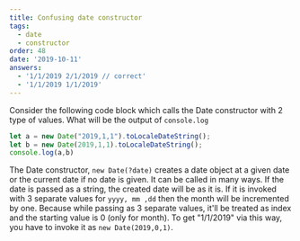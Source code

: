 ```yaml
---
title: Confusing date constructor 
tags:
  - date
  - constructor
order: 48
date: '2019-10-11'
answers:
  - '1/1/2019 2/1/2019 // correct'
  - '1/1/2019 1/1/2019'
---
```


Consider the following code block which calls the Date constructor with 2 type of values. What will be the output of `console.log`

```javascript
let a = new Date("2019,1,1").toLocaleDateString();
let b = new Date(2019,1,1).toLocaleDateString();
console.log(a,b)
```

<!-- explanation -->

The Date constructor, `new Date(?date)` creates a date object at a given date or the current date if no date is given. It can be called in many ways. If the date is passed as a string, the created date will be as it is. If it is invoked with 3 separate values for `yyyy, mm ,dd` then the month will be incremented by one. Because while passing as 3 separate values, it'll be treated as index and the starting value is 0 (only for month). To get "1/1/2019" via this way, you have to invoke it as `new Date(2019,0,1)`.
